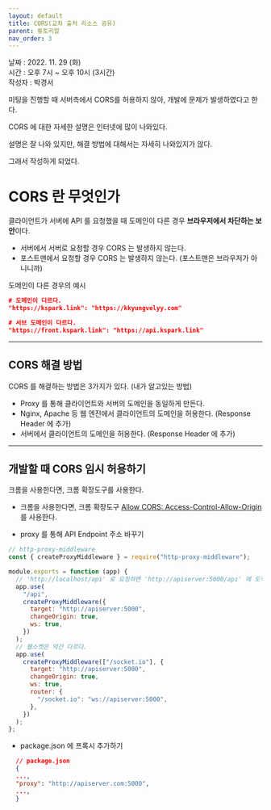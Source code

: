 ```yaml
---
layout: default
title: CORS(교차 출처 리소스 공유)
parent: 튜토리얼
nav_order: 3
---
```


날짜 : 2022. 11. 29 (화)  
시간 : 오후 7시 ~ 오후 10시 (3시간)  
작성자 : 박경서

미팅을 진행할 때 서버측에서 CORS를 허용하지 않아, 개발에 문제가 발생하였다고 한다.

CORS 에 대한 자세한 설명은 인터넷에 많이 나와있다.

설명은 잘 나와 있지만, 해결 방법에 대해서는 자세히 나와있지가 않다.

그래서 작성하게 되었다.

# CORS 란 무엇인가

클라이언트가 서버에 API 를 요청했을 때 도메인이 다른 경우 **브라우저에서 차단하는 보안**이다.

- 서버에서 서버로 요청할 경우 CORS 는 발생하지 않는다.
- 포스트맨에서 요청할 경우 CORS 는 발생하지 않는다. (포스트맨은 브라우저가 아니니까)

도메인이 다른 경우의 예시

```json
# 도메인이 다르다.
"https://kspark.link": "https://kkyungvelyy.com"

# 서브 도메인이 다르다.
"https://front.kspark.link": "https://api.kspark.link"
```

---

## CORS 해결 방법

CORS 를 해결하는 방법은 3가지가 있다. (내가 알고있는 방법)

- Proxy 를 통해 클라이언트와 서버의 도메인을 동일하게 만든다.
- Nginx, Apache 등 웹 엔진에서 클라이언트의 도메인을 허용한다. (Response Header 에 추가)
- 서버에서 클라이언트의 도메인을 허용한다. (Response Header 에 추가)

---

## 개발할 때 CORS 임시 허용하기

크롬을 사용한다면, 크롬 확장도구를 사용한다.

- 크롬을 사용한다면, 크롬 확장도구 [Allow CORS: Access-Control-Allow-Origin](https://chrome.google.com/webstore/detail/allow-cors-access-control/lhobafahddgcelffkeicbaginigeejlf?hl=en)를 사용한다.

- proxy 를 통해 API Endpoint 주소 바꾸기

```javascript
// http-proxy-middleware
const { createProxyMiddleware } = require("http-proxy-middleware");

module.exports = function (app) {
  // 'http://localhost/api' 로 요청하면 'http://apiserver:5000/api' 에 도착하게 된다.
  app.use(
    "/api",
    createProxyMiddleware({
      target: "http://apiserver:5000",
      changeOrigin: true,
      ws: true,
    })
  );
  // 웹소켓은 약간 다르다.
  app.use(
    createProxyMiddleware(["/socket.io"], {
      target: "http://apiserver:5000",
      changeOrigin: true,
      ws: true,
      router: {
        "/socket.io": "ws://apiserver:5000",
      },
    })
  );
};
```

- package.json 에 프록시 추가하기

```json
  // package.json
  {
  ...,
  "proxy": "http://apiserver.com:5000",
  ...,
  }

```
